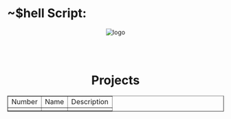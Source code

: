 # ~$hell Script:

<!DOCTYPE html>
<html lang="en">
    <head>
        <meta charset="UTF-8">
        <meta name="viewport" content="width=device-width, initial-scale=1">
        <link href="css/style.css" rel="stylesheet">
    </head>
       <body>
       <p align="center">
       <img src = http://demo.emertxe-group.com/wp-content/uploads/2021/04/ls-project-command-line-test.jpg alt = "logo">
       </p>
       <br>
       <br>
    <h1 align="center"> Projects </h1>
    <table align ="center" border="1">
        <tr> 
            <td align="center">Number</td>
            <td align="center">Name</td>
            <td align="center">Description</td>
        </tr>
        <tr> 
            <td align="center"></td>
            <td align="center"></td>
            <td align="center"></td>
        </tr>
    </table>
    </body>

</html>
